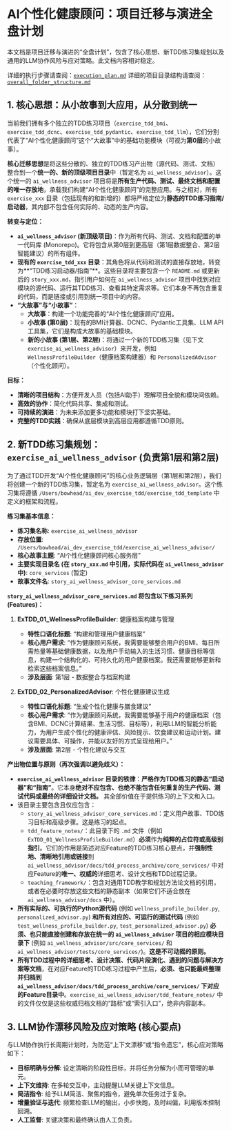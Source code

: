 # AI个性化健康顾问：项目迁移与演进全盘计划

本文档是项目迁移与演进的“全盘计划”，包含了核心思想、新TDD练习集规划以及通用的LLM协作风险与应对策略。此文档内容相对稳定。

详细的执行步骤请查阅：[`execution_plan.md`](./execution_plan.md)
详细的项目目录结构请查阅：[`overall_folder_structure.md`](./overall_folder_structure.md)

## 1. 核心思想：从小故事到大应用，从分散到统一

当前我们拥有多个独立的TDD练习项目（`exercise_tdd_bmi`、`exercise_tdd_dcnc`、`exercise_tdd_pydantic`、`exercise_tdd_llm`），它们分别代表了“AI个性化健康顾问”这个“大故事”中的基础功能模块（可视为**第0层**的小故事）。

**核心迁移思想**是将这些分散的、独立的TDD练习产出物（源代码、测试、文档）整合到一个**统一的、新的顶级项目目录**中（暂定名为 `ai_wellness_advisor`）。这个统一的 `ai_wellness_advisor` 项目将是**所有生产代码、测试、最终文档和配置的唯一存放地**，承载我们构建“AI个性化健康顾问”的完整应用。与之相对，所有 `exercise_xxx` 目录（包括现有的和新增的）都将严格定位为**静态的TDD练习指南/启动器**，其内部不包含任何实际的、动态的生产内容。


**转变与定位：**

*   **`ai_wellness_advisor` (新顶级项目)**：作为所有代码、测试、文档和配置的单一代码库 (Monorepo)。它将包含从第0层到更高层（第1层数据整合、第2层智能建议）的所有组件。
*   **现有的 `exercise_tdd_xxx` 目录**：其角色将从代码和测试的直接存放地，转变为**“TDD练习启动器/指南”**。这些目录将主要包含一个 `README.md` 或更新后的 `story_xxx.md`，指引用户如何在 `ai_wellness_advisor` 项目中找到对应模块的源代码、运行其TDD练习、查看其特定需求等。它们本身不再包含重复的代码，而是链接或引用到统一项目中的内容。
*   **“大故事”与“小故事”**：
    *   **大故事**：构建一个功能完善的“AI个性化健康顾问”应用。
    *   **小故事 (第0层)**：现有的BMI计算器、DCNC、Pydantic工具集、LLM API工具集，它们是构成大故事的基础模块。
    *   **新的小故事 (第1层、第2层)**：将通过一个新的TDD练习集（见下文 `exercise_ai_wellness_advisor`）来开发，例如 `WellnessProfileBuilder`（健康档案构建器）和 `PersonalizedAdvisor`（个性化顾问）。

**目标：**

*   **清晰的项目结构**：方便开发人员（包括AI助手）理解项目全貌和模块间依赖。
*   **高效的协作**：简化代码共享、集成和测试。
*   **可持续的演进**：为未来添加更多功能和模块打下坚实基础。
*   **完整的TDD实践**：确保从底层模块到高层应用都遵循TDD原则。

## 2. 新TDD练习集规划：`exercise_ai_wellness_advisor` (负责第1层和第2层)

为了通过TDD开发“AI个性化健康顾问”的核心业务逻辑层（第1层和第2层），我们将创建一个新的TDD练习集，暂定名为 `exercise_ai_wellness_advisor`。这个练习集将遵循 `/Users/bowhead/ai_dev_exercise_tdd/exercise_tdd_template` 中定义的框架和流程。

**练习集基本信息：**

*   **练习集名称**: `exercise_ai_wellness_advisor`
*   **存放位置**: `/Users/bowhead/ai_dev_exercise_tdd/exercise_ai_wellness_advisor/`
*   **核心故事主题**: “AI个性化健康顾问核心服务层”
*   **主要实现目录名 (在 `story_xxx.md` 中引用，实际代码在 `ai_wellness_advisor` 中)**: `core_services` (暂定)
*   **故事文件名**: `story_ai_wellness_advisor_core_services.md`

**`story_ai_wellness_advisor_core_services.md` 将包含以下练习系列 (Features)：**

1.  **ExTDD_01_WellnessProfileBuilder**: 健康档案构建与管理
    *   **特性口语化标题**: “构建和管理用户健康档案”
    *   **核心用户需求**: “作为健康顾问系统，我需要能够整合用户的BMI、每日所需热量等基础健康数据，以及用户手动输入的生活习惯、健康目标等信息，构建一个结构化的、可持久化的用户健康档案。我还需要能够更新和检索这些档案信息。”
    *   **涉及层面**: 第1层 - 数据整合与档案构建

2.  **ExTDD_02_PersonalizedAdvisor**: 个性化健康建议生成
    *   **特性口语化标题**: “生成个性化健康与膳食建议”
    *   **核心用户需求**: “作为健康顾问系统，我需要能够基于用户的健康档案（包含BMI、DCNC计算结果、生活习惯、目标等），利用LLM的智能分析能力，为用户生成个性化的健康评估、风险提示、饮食建议和运动计划。建议需要具体、可操作，并能以友好的方式呈现给用户。”
    *   **涉及层面**: 第2层 - 个性化建议与交互

**产出物位置与原则（再次强调以避免歧义）：**

*   **`exercise_ai_wellness_advisor` 目录的铁律**：**严格作为TDD练习的静态“启动器”和“指南”**。它本身**绝对不应包含、也绝不能包含任何重复的生产代码、测试代码或最终的详细设计文档。** 其全部价值在于提供练习的上下文和入口。
*   该目录主要包含且仅应包含：
    *   `story_ai_wellness_advisor_core_services.md`：定义用户故事、TDD练习目标和高级步骤。这是练习的起点。
    *   `tdd_feature_notes/`：此目录下的 `.md` 文件（例如 `ExTDD_01_WellnessProfileBuilder.md`）**必须**作为**纯粹的占位符或高级别指引**。它们的作用是简述对应Feature的TDD练习核心要点，并**强制性地、清晰地引用或链接**到 `ai_wellness_advisor/docs/tdd_process_archive/core_services/` 中对应Feature的**唯一、权威的**详细思考、设计文档和TDD过程记录。
    *   `teaching_framework/`：包含对通用TDD教学和规划方法论文档的引用，或者在必要时存放这些文档的静态副本（如果它们不适合放在 `ai_wellness_advisor/docs` 中）。
*   **所有实际的、可执行的Python源代码** (例如 `wellness_profile_builder.py`, `personalized_advisor.py`) **和所有对应的、可运行的测试代码** (例如 `test_wellness_profile_builder.py`, `test_personalized_advisor.py`) **必须、也只能直接创建和存放在统一的 `ai_wellness_advisor` 项目的相应模块目录下** (例如 `ai_wellness_advisor/src/core_services/` 和 `ai_wellness_advisor/tests/core_services/`)。**这是不可动摇的原则。**
*   **所有TDD过程中的详细思考、设计决策、代码片段演化、遇到的问题与解决方案等文档**，在对应Feature的TDD练习过程中产生后，**必须、也只能最终整理并归档到 `ai_wellness_advisor/docs/tdd_process_archive/core_services/` 下对应的Feature目录中**。`exercise_ai_wellness_advisor/tdd_feature_notes/` 中的文件仅仅是这些权威归档文档的“路标”或“索引入口”，绝非内容副本。

## 3. LLM协作漂移风险及应对策略 (核心要点)

与LLM协作执行长周期计划时，为防范“上下文漂移”或“指令遗忘”，核心应对策略如下：

*   **目标明确与分解**: 设定清晰的阶段性目标，并将任务分解为小而可管理的单元。
*   **上下文维持**: 在多轮交互中，主动提醒LLM关键上下文信息。
*   **简洁指令**: 给予LLM简洁、聚焦的指令，避免单次任务过于复杂。
*   **增量验证与迭代**: 频繁检查LLM的输出，小步快跑，及时纠偏，利用版本控制回溯。
*   **人工监督**: 关键决策和最终确认由人工负责。